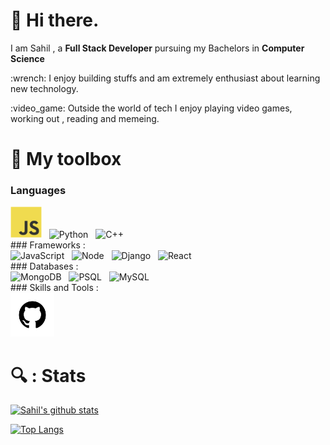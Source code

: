 # 👋 Hi there.

<p>I am Sahil , a <strong>Full Stack Developer</strong> pursuing my Bachelors in <strong>Computer Science</strong><br>
<p> :wrench: I enjoy building stuffs and am extremely enthusiast about learning new technology. </p>
<p> :video_game:  Outside the world of tech I enjoy playing video games, working out , reading and memeing. </p> 



# 🧰 My toolbox
### Languages
<section float="left">
 <img  src="https://raw.githubusercontent.com/devicons/devicon/1119b9f84c0290e0f0b38982099a2bd027a48bf1/icons/javascript/javascript-original.svg" alt="JavaScript" width="50" height="50" margin-right="10px"/> &nbsp; 
<img src="https://upload.wikimedia.org/wikipedia/commons/thumb/c/c3/Python-logo-notext.svg/165px-Python-logo-notext.svg.png?20220730085405" alt="Python" width="50" height="50"/> &nbsp;
<img src="https://upload.wikimedia.org/wikipedia/commons/thumb/1/18/ISO_C%2B%2B_Logo.svg/459px-ISO_C%2B%2B_Logo.svg.png?20170928190710" alt="C++" width="50" height="50"/>
</section>
### Frameworks :
<section float="left">
 <img  src="https://raw.githubusercontent.com/sachuverma/sachuverma/master/icons/express.png" alt="JavaScript" width="70" height="70" /> &nbsp; 
 <img src="https://raw.githubusercontent.com/sachuverma/sachuverma/master/icons/node.png" alt="Node" width="70" height="70"/> &nbsp;
 <img src="https://raw.githubusercontent.com/sachuverma/sachuverma/master/icons/django.png" alt="Django" width="70" height="70"/> &nbsp;
 <img src="https://raw.githubusercontent.com/sachuverma/sachuverma/master/icons/react.png" alt="React" width="70" height="70"/> 
</section>
### Databases :
<section float="left">
 <img  src="https://raw.githubusercontent.com/sachuverma/sachuverma/master/icons/mongo.png" alt="MongoDB" width="70" height="70" /> &nbsp; 
 <img src="https://raw.githubusercontent.com/sachuverma/sachuverma/master/icons/psql.png" alt="PSQL" width="70" height="70"/> &nbsp;
 <img src="https://raw.githubusercontent.com/sachuverma/sachuverma/master/icons/mysql.png" alt="MySQL" width="70" height="70"/> &nbsp;
</section>
### Skills and Tools :
<section float="left">
 <img  src="https://github.com/sahilbaig/images/blob/main/pngwing.com.png" alt="Github" width="70" height="70" /> &nbsp; 
</section>


# 🔍 : Stats


[![Sahil's github stats](https://github-readme-stats.vercel.app/api?username=sahilbaig&count_private=true&show_icons=true&theme=radical&hide_rank=false)](https://github.com/anuraghazra/github-readme-stats)

[![Top Langs](https://github-readme-stats.vercel.app/api/top-langs/?username=sahilbaig&hide=ruby)](https://github.com/sahilbaig/github-readme-stats)

<div class=>

<!--
